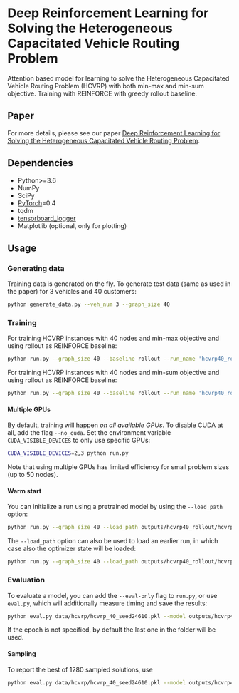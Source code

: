 # Deep Reinforcement Learning for Solving the Heterogeneous Capacitated Vehicle Routing Problem

Attention based model for learning to solve the Heterogeneous Capacitated Vehicle Routing Problem (HCVRP) with both min-max and min-sum objective. Training with REINFORCE with greedy rollout baseline.

## Paper
For more details, please see our paper [Deep Reinforcement Learning for Solving the Heterogeneous Capacitated Vehicle Routing Problem](https://github.com/Demon0312/HCVRP_DRL/blob/main/paper/paper.pdf). 


## Dependencies

* Python>=3.6
* NumPy
* SciPy
* [PyTorch](http://pytorch.org/)=0.4
* tqdm
* [tensorboard_logger](https://github.com/TeamHG-Memex/tensorboard_logger)
* Matplotlib (optional, only for plotting)

## Usage

### Generating data

Training data is generated on the fly. To generate test data (same as used in the paper) for 3 vehicles and 40 customers:
```bash
python generate_data.py --veh_num 3 --graph_size 40
```

### Training

For training HCVRP instances with 40 nodes and min-max objective and using rollout as REINFORCE baseline:
```bash
python run.py --graph_size 40 --baseline rollout --run_name 'hcvrp40_rollout' --obj min-max
```
For training HCVRP instances with 40 nodes and min-sum objective and using rollout as REINFORCE baseline:
```bash
python run.py --graph_size 40 --baseline rollout --run_name 'hcvrp40_rollout' --obj min-sum
```

#### Multiple GPUs
By default, training will happen *on all available GPUs*. To disable CUDA at all, add the flag `--no_cuda`. 
Set the environment variable `CUDA_VISIBLE_DEVICES` to only use specific GPUs:
```bash
CUDA_VISIBLE_DEVICES=2,3 python run.py 
```
Note that using multiple GPUs has limited efficiency for small problem sizes (up to 50 nodes).

#### Warm start
You can initialize a run using a pretrained model by using the `--load_path` option:
```bash
python run.py --graph_size 40 --load_path outputs/hcvrp40_rollout/hcvrp40_rollout_{datetime}/epoch-49.pt
```

The `--load_path` option can also be used to load an earlier run, in which case also the optimizer state will be loaded:
```bash
python run.py --graph_size 40 --load_path outputs/hcvrp40_rollout/hcvrp40_rollout_{datetime}/epoch-{num}.pt
```


### Evaluation
To evaluate a model, you can add the `--eval-only` flag to `run.py`, or use `eval.py`, which will additionally measure timing and save the results:
```bash
python eval.py data/hcvrp/hcvrp_40_seed24610.pkl --model outputs/hcvrp40_rollout/hcvrp40_rollout_{datetime}/epoch-{num}.pt --decode_strategy greedy
```
If the epoch is not specified, by default the last one in the folder will be used.

#### Sampling
To report the best of 1280 sampled solutions, use
```bash
python eval.py data/hcvrp/hcvrp_40_seed24610.pkl --model outputs/hcvrp40_rollout/hcvrp40_rollout_{datetime}/epoch-{num}.pt --decode_strategy sample --width 1280 --eval_batch_size 1
```

